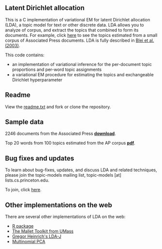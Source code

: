 ## Latent Dirichlet allocation

This is a C implementation of variational EM for latent Dirichlet allocation (LDA), a topic model for text or other discrete data. LDA allows you to analyze of corpus, and extract the topics that combined to form its documents. For example, click [here](https://github.com/Blei-Lab/lda-c/blob/master/example/ap-topics.pdf) to see the topics estimated from a small corpus of Associated Press documents. LDA is fully described in [Blei et al. (2003)](http://www.cs.columbia.edu/~blei/papers/BleiNgJordan2003.pdf).

This code contains:

* an implementation of variational inference for the per-document topic proportions and per-word topic assignments
* a variational EM procedure for estimating the topics and exchangeable Dirichlet hyperparameter

## Readme

View the [readme.txt](https://github.com/Blei-Lab/lda-c/blob/master/readme.txt) and fork or clone the repository.

## Sample data

2246 documents from the Associated Press **[download](https://github.com/Blei-Lab/lda-c/blob/master/example/ap.tgz)**.

Top 20 words from 100 topics estimated from the AP corpus **[pdf](https://github.com/Blei-Lab/lda-c/blob/master/example/ap-topics.pdf)**.

## Bug fixes and updates

To learn about bug-fixes, updates, and discuss LDA and related techniques, please join the topic-models mailing list, topic-models [at] lists.cs.princeton.edu.

To join, click [here](https://lists.cs.princeton.edu/mailman/listinfo/topic-models).

## Other implementations on the web

There are several other implementations of LDA on the web:
* [R package
](http://cran.r-project.org/web/packages/lda/)
* [The Mallet Toolkit from UMass](http://mallet.cs.umass.edu/)
* [Gregor Heinrich's LDA-J](http://www.arbylon.net/projects/)
* [Multinomial PCA](http://cosco.hiit.fi/search/MPCA/)
